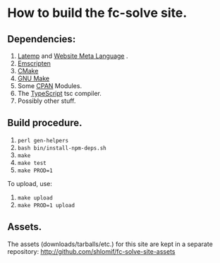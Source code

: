# How to build the fc-solve site.

## Dependencies:

1. [Latemp](https://bitbucket.org/shlomif/latemp) and
[Website Meta Language](https://bitbucket.org/shlomif/website-meta-language) .
2. [Emscripten](https://kripken.github.io/emscripten-site/)
3. [CMake](https://cmake.org/)
4. [GNU Make](https://www.gnu.org/software/make/)
5. Some [CPAN](http://metacpan.org/) Modules.
6. The [TypeScript](http://www.typescriptlang.org/) tsc compiler.
7. Possibly other stuff.

## Build procedure.

1. `perl gen-helpers`
2. `bash bin/install-npm-deps.sh`
3. `make`
4. `make test`
5. `make PROD=1`

To upload, use:

1. `make upload`
2. `make PROD=1 upload`

## Assets.

The assets (downloads/tarballs/etc.) for this site are kept in a
separate repository: http://github.com/shlomif/fc-solve-site-assets

